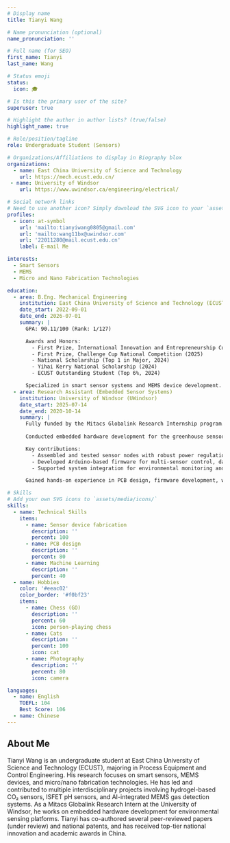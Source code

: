 ```yaml
---
# Display name
title: Tianyi Wang

# Name pronunciation (optional)
name_pronunciation: ''

# Full name (for SEO)
first_name: Tianyi
last_name: Wang

# Status emoji
status:
  icon: 🎓

# Is this the primary user of the site?
superuser: true

# Highlight the author in author lists? (true/false)
highlight_name: true

# Role/position/tagline
role: Undergraduate Student (Sensors)

# Organizations/Affiliations to display in Biography blox
organizations:
  - name: East China University of Science and Technology
    url: https://mech.ecust.edu.cn/
 - name: University of Windsor
    url: https://www.uwindsor.ca/engineering/electrical/

# Social network links
# Need to use another icon? Simply download the SVG icon to your `assets/media/icons/` folder.
profiles:
  - icon: at-symbol
    url: 'mailto:tianyiwang0805@gmail.com'
    url: 'mailto:wang11bx@uwindsor.com'
    url: '22011280@mail.ecust.edu.cn'
    label: E-mail Me

interests:
  - Smart Sensors
  - MEMS
  - Micro and Nano Fabrication Technologies

education:
  - area: B.Eng. Mechanical Engineering
    institution: East China University of Science and Technology (ECUST)
    date_start: 2022-09-01
    date_end: 2026-07-01
    summary: |
      GPA: 90.11/100 (Rank: 1/127)

      Awards and Honors:
        - First Prize, International Innovation and Entrepreneurship Competition (2025)
        - First Prize, Challenge Cup National Competition (2025)
        - National Scholarship (Top 1 in Major, 2024)
        - Yihai Kerry National Scholarship (2024)
        - ECUST Outstanding Student (Top 6%, 2024)

      Specialized in smart sensor systems and MEMS device development. Completed 3 papers (2 under review/1 submitted) and national Chinese patents.
  - area: Research Assistant (Embedded Sensor Systems)
    institution: University of Windsor (UWindsor)
    date_start: 2025-07-14
    date_end: 2020-10-14
    summary: |
      Fully funded by the Mitacs Globalink Research Internship program.
      
      Conducted embedded hardware development for the greenhouse sensor system.

      Key contributions:
        - Assembled and tested sensor nodes with robust power regulation and communication protocols.
        - Developed Arduino-based firmware for multi-sensor control, data logging, and Wi-Fi-based remote visualization.
        - Supported system integration for environmental monitoring and agricultural sensing.

      Gained hands-on experience in PCB design, firmware development, wireless IoT systems, and interdisciplinary collaboration.

# Skills
# Add your own SVG icons to `assets/media/icons/`
skills:
  - name: Technical Skills
    items:
      - name: Sensor device fabrication
        description: ''
        percent: 100
      - name: PCB design
        description: ''
        percent: 80
      - name: Machine Learning
        description: ''
        percent: 40
  - name: Hobbies
    color: '#eeac02'
    color_border: '#f0bf23'
    items:
      - name: Chess (GO)
        description: ''
        percent: 60
        icon: person-playing chess
      - name: Cats
        description: ''
        percent: 100
        icon: cat
      - name: Photography
        description: ''
        percent: 80
        icon: camera

languages:
  - name: English
    TOEFL: 104
    Best Score: 106
  - name: Chinese
---
```


## About Me

Tianyi Wang is an undergraduate student at East China University of Science and Technology (ECUST), majoring in Process Equipment and Control Engineering. His research focuses on smart sensors, MEMS devices, and micro/nano fabrication technologies. He has led and contributed to multiple interdisciplinary projects involving hydrogel-based CO₂ sensors, ISFET pH sensors, and AI-integrated MEMS gas detection systems. As a Mitacs Globalink Research Intern at the University of Windsor, he works on embedded hardware development for environmental sensing platforms. Tianyi has co-authored several peer-reviewed papers (under review) and national patents, and has received top-tier national innovation and academic awards in China.
